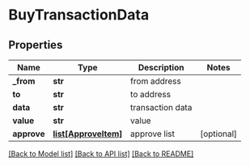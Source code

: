 # BuyTransactionData

## Properties
Name | Type | Description | Notes
------------ | ------------- | ------------- | -------------
**_from** | **str** | from address | 
**to** | **str** | to address | 
**data** | **str** | transaction data | 
**value** | **str** | value | 
**approve** | [**list[ApproveItem]**](ApproveItem.md) | approve list | [optional] 

[[Back to Model list]](../README.md#documentation-for-models) [[Back to API list]](../README.md#documentation-for-api-endpoints) [[Back to README]](../README.md)

